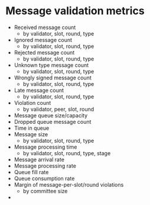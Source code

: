 # Message validation metrics

- Received message count 
  - by validator, slot, round, type
- Ignored message count
  - by validator, slot, round, type
- Rejected message count
  - by validator, slot, round, type
- Unknown type message count
  - by validator, slot, round, type
- Wrongly signed message count
  - by validator, slot, round, type
- Late message count
  - by validator, slot, round, type
- Violation count
  - by validator, peer, slot, round
- Message queue size/capacity
- Dropped queue message count
- Time in queue  
- Message size
  - by validator, slot, round, type
- Message processing time
  - by validator, slot, round, type, stage
- Message arrival rate
- Message processing rate
- Queue fill rate
- Queue consumption rate
- Margin of message-per-slot/round violations
  - by committee size
- 